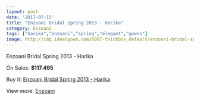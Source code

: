 ```yaml
---
layout: post
date: '2017-07-15'
title: "Enzoani Bridal Spring 2013 - Harika"
category: Enzoani
tags: ["harika","enzoani","spring","elegant","gowns"]
image: http://img.idealgown.com/6087-thickbox_default/enzoani-bridal-spring-2013-harika.jpg
---
```

Enzoani Bridal Spring 2013 - Harika

On Sales: **$117.495**
<a href="https://www.idealgown.com/en/enzoani/2634-enzoani-bridal-spring-2013-harika.html"><amp-img layout="responsive" width="600" height="600" src="//img.idealgown.com/6087-thickbox_default/enzoani-bridal-spring-2013-harika.jpg" alt="Enzoani Bridal Spring 2013 - Harika 0" /></a>
<a href="https://www.idealgown.com/en/enzoani/2634-enzoani-bridal-spring-2013-harika.html"><amp-img layout="responsive" width="600" height="600" src="//img.idealgown.com/6086-thickbox_default/enzoani-bridal-spring-2013-harika.jpg" alt="Enzoani Bridal Spring 2013 - Harika 1" /></a>

Buy it: [Enzoani Bridal Spring 2013 - Harika](https://www.idealgown.com/en/enzoani/2634-enzoani-bridal-spring-2013-harika.html "Enzoani Bridal Spring 2013 - Harika")

View more: [Enzoani](https://www.idealgown.com/en/32-enzoani "Enzoani")